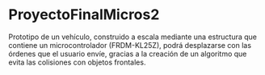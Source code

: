 # ProyectoFinalMicros2
Prototipo de un vehículo, construido a escala mediante una estructura que contiene un microcontrolador (FRDM-KL25Z), podrá desplazarse con las órdenes que el usuario envíe, gracias a la creación de un algoritmo que evita las colisiones con objetos frontales.
